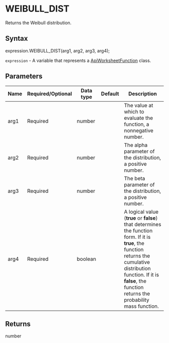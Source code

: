 # WEIBULL_DIST

Returns the Weibull distribution.

## Syntax

expression.WEIBULL_DIST(arg1, arg2, arg3, arg4);

`expression` - A variable that represents a [ApiWorksheetFunction](../ApiWorksheetFunction.md) class.

## Parameters

| **Name** | **Required/Optional** | **Data type** | **Default** | **Description** |
| ------------- | ------------- | ------------- | ------------- | ------------- |
| arg1 | Required | number |  | The value at which to evaluate the function, a nonnegative number. |
| arg2 | Required | number |  | The alpha parameter of the distribution, a positive number. |
| arg3 | Required | number |  | The beta parameter of the distribution, a positive number. |
| arg4 | Required | boolean |  | A logical value (**true** or **false**) that determines the function form. If it is **true**, the function returns the cumulative distribution function. If it is **false**, the function returns the probability mass function. |

## Returns

number